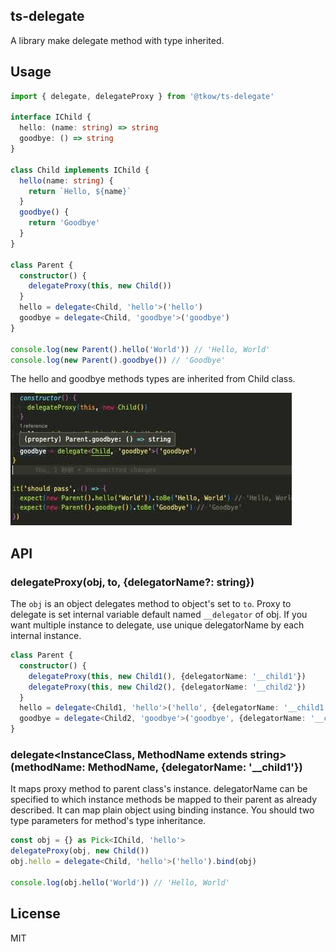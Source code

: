 ## ts-delegate

A library make delegate method with type inherited.

## Usage

```ts
import { delegate, delegateProxy } from '@tkow/ts-delegate'

interface IChild {
  hello: (name: string) => string
  goodbye: () => string
}

class Child implements IChild {
  hello(name: string) {
    return `Hello, ${name}`
  }
  goodbye() {
    return 'Goodbye'
  }
}

class Parent {
  constructor() {
    delegateProxy(this, new Child())
  }
  hello = delegate<Child, 'hello'>('hello')
  goodbye = delegate<Child, 'goodbye'>('goodbye')
}

console.log(new Parent().hello('World')) // 'Hello, World'
console.log(new Parent().goodbye()) // 'Goodbye'
```

The hello and goodbye methods types are inherited from Child class.

![example](./images//examle.jpg "example")

## API


### delegateProxy(obj, to, {delegatorName?: string})

The `obj` is an object delegates method to object's set to `to`.
Proxy to delegate is set internal variable default named `__delegator` of obj.
If you want multiple instance to delegate, use unique delegatorName by each internal instance.

```ts
class Parent {
  constructor() {
    delegateProxy(this, new Child1(), {delegatorName: '__child1'})
    delegateProxy(this, new Child2(), {delegatorName: '__child2'})
  }
  hello = delegate<Child1, 'hello'>('hello', {delegatorName: '__child1'})
  goodbye = delegate<Child2, 'goodbye'>('goodbye', {delegatorName: '__child2'})
}

```

### delegate<InstanceClass, MethodName extends string>(methodName: MethodName, {delegatorName: '__child1'})

It maps proxy method to parent class's instance. delegatorName can be specified to which instance methods be mapped to their parent as already described.
It can map plain object using binding instance. You should two type parameters for method's type inheritance.

```ts
const obj = {} as Pick<IChild, 'hello'>
delegateProxy(obj, new Child())
obj.hello = delegate<Child, 'hello'>('hello').bind(obj)

console.log(obj.hello('World')) // 'Hello, World'
```

## License

MIT
